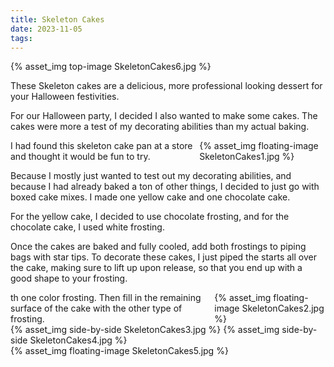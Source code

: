 ```yaml
---
title: Skeleton Cakes
date: 2023-11-05
tags:
---
```

{% asset_img top-image SkeletonCakes6.jpg %}
<div class="post-body">
These Skeleton cakes are a delicious, more professional looking dessert for your Halloween festivities. 

<br>
<!--more-->

For our Halloween party, I decided I also wanted to make some cakes. The cakes were more a test of my decorating abilities than my actual baking. 

<div style="display:flex;">
I had found this skeleton cake pan at a store and thought it would be fun to try. 
<div>
    {% asset_img floating-image SkeletonCakes1.jpg %}
</div>
</div>

Because I mostly just wanted to test out my decorating abilities, and because I had already baked a ton of other things, I decided to just go with boxed cake mixes. I made one yellow cake and one chocolate cake. 

For the yellow cake, I decided to use chocolate frosting, and for the chocolate cake, I used white frosting. 

Once the cakes are baked and fully cooled, add both frostings to piping bags with star tips. 
To decorate these cakes, I just piped the starts all over the cake, making sure to lift up upon release, so that you end up with a good shape to your frosting. 

<div style="display:flex;">
th one color frosting. Then fill in the remaining surface of the cake with the other type of frosting. 
<div>
    {% asset_img floating-image SkeletonCakes2.jpg %}
</div>
</div>

<div style="display:flex;">
    {% asset_img side-by-side SkeletonCakes3.jpg %}
    {% asset_img side-by-side SkeletonCakes4.jpg %}
</div>

<div style="display:flex;">
    {% asset_img floating-image SkeletonCakes5.jpg %}
</div>

<br>
</div>

<br>

